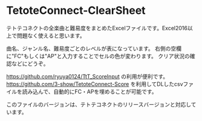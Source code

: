 # TetoteConnect-ClearSheet
テトテコネクトの全楽曲と難易度をまとめたExcelファイルです。Excel2016以上で問題なく使えると思います。

曲名、ジャンル名、難易度ごとのレベルが表になっています。
右側の空欄に"FC"もしくは"AP"と入力することでセルの色が変わります。
クリア状況の確認などにどうぞ。

https://github.com/ryuya0124/TtT_ScoreInput の利用が便利です。
https://github.com/3-show/TetoteConnect-Score を利用してDLしたcsvファイルを読み込んで、自動的にFC・APを埋めることが可能です。

このファイルのバージョンは、テトテコネクトのリリースバージョンと対応しています。

